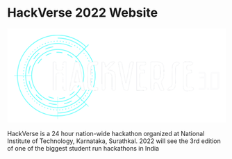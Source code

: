 # HackVerse 2022 Website

<img src="/img/logo_long.png" alt="HackVerse 3.0">

HackVerse is a 24 hour nation-wide hackathon organized at National Institute of Technology, Karnataka, Surathkal. 2022 will see the 3rd edition of one of the biggest student run hackathons in India
